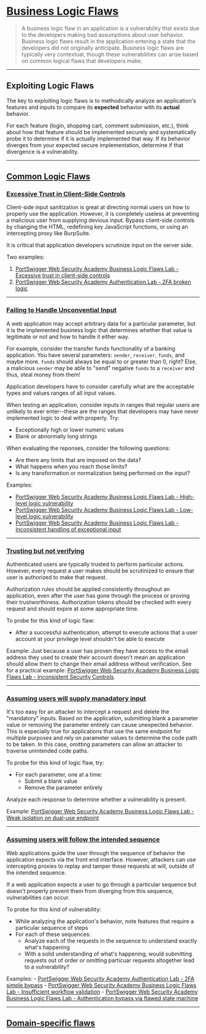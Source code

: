 # [Business Logic Flaws](https://portswigger.net/web-security/logic-flaws)

> A business logic flaw in an application is a vulnerability that exists due to the developers making bad assumptions about user behavior. Business logic flaws result in the application entering a state that the developers did not originally anticipate. Business logic flaws are typically very contextual, though these vulnerabilities can arise based on common logical flaws that developers make.

---

## Exploiting Logic Flaws

The key to exploiting logic flaws is to methodically analyze an application's features and inputs to compare its **expected** behavior with its **actual** behavior.

For each feature (login, shopping cart, comment submission, etc.), think about how that feature should be implemented securely and systematically probe it to determine if it is actually implemented that way. If its behavior diverges from your expected secure implementation, determine if that divergence is a vulnerability.

---

## [Common Logic Flaws](https://portswigger.net/web-security/logic-flaws/examples)

### [Excessive Trust in Client-Side Controls](https://portswigger.net/web-security/logic-flaws/examples#excessive-trust-in-client-side-controls)

Client-side input sanitization is great at directing normal users on how to properly use the application. However, it is completely useless at preventing a malicious user from supplying devious input. Bypass client-side controls by changing the HTML, redefining key JavaScript functions, or using an intercepting proxy like BurpSuite.

It is critical that application developers scrutinize input on the server side.

Two examples:
1. [PortSwigger Web Security Academy Business Logic Flaws Lab - Excessive trust in client-side controls](https://github.com/tgihf/writeups/blob/master/port-swigger-web-academy/business-logic-flaws/01%20-%20Excessive%20trust%20in%20client-side%20controls.md)
2. [PortSwigger Web Security Academy Authentication Lab - 2FA broken logic](https://github.com/tgihf/writeups/blob/master/port-swigger-web-academy/authentication/multi-factor-authentication/08%20-%202FA%20broken%20logic.md)

---

### [Failing to Handle Unconvential Input](https://portswigger.net/web-security/logic-flaws/examples#failing-to-handle-unconventional-input)

A web application may accept arbitrary data for a particular parameter, but it is the implemented business logic that determines whether that value is legitimate or not and how to handle it either way.

For example, consider the transfer funds functionality of a banking application. You have several parameters: `sender`, `receiver`, `funds`, and maybe more. `funds` should always be equal to or greater than 0, right? Else, a malicious `sender` may be able to "send" negative `funds` to a `receiver` and thus, steal money from them!

Application developers have to consider carefully what are the acceptable types and values ranges of all input values.

When testing an application, consider inputs in ranges that regular users are unlikely to ever enter--these are the ranges that developers may have never implemented logic to deal with properly. Try:

- Exceptionally high or lower numeric values
- Blank or abnormally long strings

When evaluating the reponses, consider the following questions:

- Are there any limits that are imposed on the data?
- What happens when you reach those limits?
- Is any transformation or normalization being performed on the input?

Examples:
- [PortSwigger Web Security Academy Business Logic Flaws Lab - High-level logic vulnerability](https://github.com/tgihf/writeups/blob/master/port-swigger-web-academy/business-logic-flaws/02%20-%20High-level%20logic%20vulnerability.md)
- [PortSwigger Web Security Academy Business Logic Flaws Lab - Low-level logic vulnerability](https://github.com/tgihf/writeups/blob/master/port-swigger-web-academy/business-logic-flaws/03%20-%20Low-level%20logic%20flaw.md)
- [PortSwigger Web Security Academy Business Logic Flaws Lab - Inconsistent handling of exceptional input](https://github.com/tgihf/writeups/blob/master/port-swigger-web-academy/business-logic-flaws/04%20-%20Inconsistent%20handling%20of%20exceptional%20input.md)

---

### [Trusting but not verifying](https://portswigger.net/web-security/logic-flaws/examples#making-flawed-assumptions-about-user-behavior)

Authenticated users are typically trusted to perform particular actions. However, every request a user makes should be scrutinized to ensure that user is authorized to make that request.

Authorization rules should be applied consistently throughout an application, even after the user has gone through the process or proving their trustworthiness. Authorization tokens should be checked with every request and should expire at some appropriate time.

To probe for this kind of logic flaw:
- After a successful authentication, attempt to execute actions that a user account at your privilege level shouldn't be able to execute

Example: Just because a user has proven they have access to the email address they used to create their account doesn't mean an application should allow them to change their email address without verification. See for a practical example: [PortSwigger Web Security Academy Business Logic Flaws Lab - Inconsistent Security Controls](https://github.com/tgihf/writeups/blob/master/port-swigger-web-academy/business-logic-flaws/05%20-%20Inconsistent%20security%20controls.md).

---

### [Assuming users will supply manadatory input](https://portswigger.net/web-security/logic-flaws/examples#making-flawed-assumptions-about-user-behavior)

It's too easy for an attacker to intercept a request and delete the "mandatory" inputs. Based on the application, submitting blank a parameter value or removing the parameter entirely can cause unexpected behavior. This is especially true for applications that use the same endpoint for multiple purposes and rely on parameter values to determine the code path to be taken. In this case, omitting parameters can allow an attacker to traverse unintended code paths.

To probe for this kind of logic flaw, try:

- For each parameter, one at a time:
	- Submit a blank value
	- Remove the parameter entirely

Analyze each response to determine whether a vulnerability is present.

Example: [PortSwigger Web Security Academy Business Logic Flaws Lab - Weak isolation on dual-use endpoint](https://github.com/tgihf/writeups/blob/master/port-swigger-web-academy/business-logic-flaws/06%20-%20Weak%20isolation%20on%20dual-use%20endpoint.md)

---

### [Assuming users will follow the intended sequence](https://portswigger.net/web-security/logic-flaws/examples#making-flawed-assumptions-about-user-behavior)

Web applications guide the user through the sequence of behavior the application expects via the front end interface. However, attackers can use intercepting proxies to replay and tamper these requests at will, outside of the intended sequence.

If a web application expects a user to go through a particular sequence but doesn't properly prevent them from diverging from this sequence, vulnerabilities can occur.

To probe for this kind of vulnerability:
- While analyzing the application's behavior, note features that require a particular sequence of steps
- For each of these sequences:
	- Analyze each of the requests in the sequence to understand exactly what's happening
	- With a solid understanding of what's happening, would submitting requests out of order or omitting particuar requests altogether lead to a vulnerability?

Examples:
	- [PortSwigger Web Security Academy Authentication Lab - 2FA simple bypass](https://github.com/tgihf/writeups/blob/master/port-swigger-web-academy/authentication/multi-factor-authentication/07%20-%202FA%20simple%20bypass.md)
	- [PortSwigger Web Security Academy Business Logic Flaws Lab - Insufficient workflow validation](https://github.com/tgihf/writeups/blob/master/port-swigger-web-academy/business-logic-flaws/07%20-%20Insufficient%20workflow%20validation.md)
	- [PortSwigger Web Security Academy Business Logic Flaws Lab - Authentication bypass via flawed state machine](https://github.com/tgihf/writeups/blob/master/port-swigger-web-academy/business-logic-flaws/08%20-%20Authentication%20bypass%20via%20flawed%20state%20machine.md)

---

## [Domain-specific flaws](https://portswigger.net/web-security/logic-flaws/examples#domain-specific-flaws)

